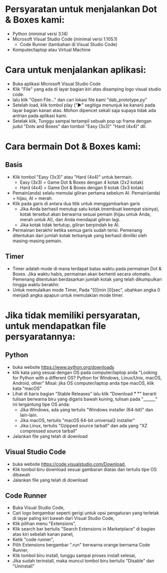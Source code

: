# Persyaratan untuk menjalankan Dot & Boxes kami:
- Python (minimal versi 3.14)
- Microsoft Visual Studio Code (minimal versi 1.105.1)
	- Code Runner (tambahan di Visual Studio Code)
- Komputer/laptop atau Virtual Machine

# Cara untuk menjalankan aplikasi:
- Buka aplikasi Microsoft Visual Studio Code
- Klik "File" yang ada di layar bagian kiri atas disamping logo visual studio code.
- lalu klik "Open File..." dan cari lokasi file kami "dab_prototype.py"
- Setelah load, klik tombol play ("▶" segitiga menunjuk ke kanan) pada layar bagian kanan atas. Mohon dipencet sekali saja supaya tidak ada antrian pada aplikasi kami.
- Setelak klik, Tunggu sampai tertampil sebuah pop up frame dengan judul "Dots and Boxes" dan tombol "Easy (3x3)" "Hard (4x4)" dll.

# Cara bermain Dot & Boxes kami:
## Basis
- Klik tombol "Easy (3x3)" atau "Hard (4x4)" untuk bermain.
	- Easy (3x3) = Game Dot & Boxes dengan 4 kotak (2x2 kotak)
	- Hard (4x4) = Game Dot & Boxes dengan 9 kotak (3x3 kotak)
- Pemain(anda) selalu memulai giliran pertama sebelum AI.
Pemain(anda) = hijau, AI = merah.
- Klik pada garis di antara dua titik untuk menggambarkan garis
	- Jika Anda berhasil menutup satu kotak (membuat keempat sisinya), kotak tersebut akan berwarna sesuai pemain (hijau untuk Anda, merah untuk AI), dan Anda mendapat giliran lagi.
	- Jika kotak tidak tertutup, giliran berpindah ke AI.
- Permainan berakhir ketika semua garis sudah terisi. Pemenang ditentukan dari jumlah kotak terbanyak yang berhasil dimiliki oleh masing-masing pemain.
## Timer
- Timer adalah mode di mana terdapat batas waktu pada permainan Dot & Boxes. Jika waktu habis, permainan akan berhenti secara otomatis. Pemenang ditentukan berdasarkan jumlah kotak yang telah dikumpulkan hingga waktu berakhir.
- Untuk memulaikan mode Timer, Pada "[0]min [0]sec", ubahkan angka 0 menjadi angka apapun untuk memulakian mode timer.

# Jika tidak memiliki persyaratan, untuk mendapatkan file persyaratannya:
## Python
- buka website https://www.python.org/downloads
- klik kata yang sesuai dengan OS pada computer/laptop anda "Looking for Python with a different OS? Python for Windows, Linux/Unix, macOS, Android, other"
  Misal: jika OS computer/laptop anda tipe macOS, klik kata "macOS"
- Lihat di baris bagian "Stable Releases" lalu klik "Download ________"
	"________" berarti tulisan berwarna biru yang digaris bawah kuning, tulisan pada "______" ini tergantung tipe OS anda:
	- Jika Windows, ada yang tertulis "Windows installer (64-bit)" dan lain-lain.
	- Jika macOS, tertulis "macOS 64-bit universal2 installer"
	- Jika Linux, tertulis "Gzipped source tarball" dan ada yang "XZ compressed source tarball"
 - Jalankan file yang telah di download

## Visual Studio Code
- buka website https://code.visualstudio.com/Download,
- Klik tombol biru download sesuai gambaran diatas dan tertulis tipe OS dibawah
- Jalankan file yang telah di download

## Code Runner
- Buka Visual Studio Code,
- Cari logo bergambar seperti gerigi untuk opsi pengaturan yang terletak di layar paling kiri bawah dari Visual Studio Code,
- Klik pilihan menu "Extensions",
- Klik search bar bertulis "Search Extensions in Marketplace" di bagian atas kiri sebelah kanan panel,
- Ketik "code runner",
- Pilih Extensions bergambar ".run" berwarna orange bernama Code Runner,
- Klik tombol biru install, tunggu sampai proses install selesai,
- Jika sudah terinstall, maka muncul tombol biru bertulis "Disable" dan "Uninstall"
